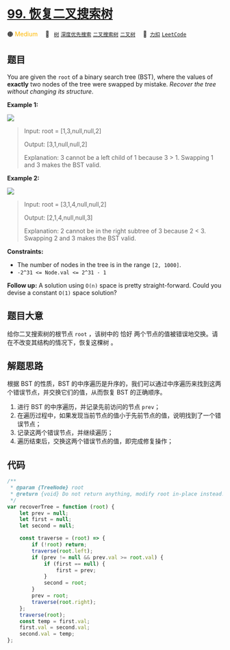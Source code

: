 # [99. 恢复二叉搜索树](https://2xiao.github.io/leetcode-js/problem/0099.html)

🟠 <font color=#ffb800>Medium</font>&emsp; 🔖&ensp; [`树`](/tag/tree.md) [`深度优先搜索`](/tag/depth-first-search.md) [`二叉搜索树`](/tag/binary-search-tree.md) [`二叉树`](/tag/binary-tree.md)&emsp; 🔗&ensp;[`力扣`](https://leetcode.cn/problems/recover-binary-search-tree) [`LeetCode`](https://leetcode.com/problems/recover-binary-search-tree)

## 题目

You are given the `root` of a binary search tree (BST), where the values of
**exactly** two nodes of the tree were swapped by mistake. _Recover the tree
without changing its structure_.

**Example 1:**

![](https://assets.leetcode.com/uploads/2020/10/28/recover1.jpg)

> Input: root = [1,3,null,null,2]
>
> Output: [3,1,null,null,2]
>
> Explanation: 3 cannot be a left child of 1 because 3 > 1. Swapping 1 and 3 makes the BST valid.

**Example 2:**

![](https://assets.leetcode.com/uploads/2020/10/28/recover2.jpg)

> Input: root = [3,1,4,null,null,2]
>
> Output: [2,1,4,null,null,3]
>
> Explanation: 2 cannot be in the right subtree of 3 because 2 < 3. Swapping 2 and 3 makes the BST valid.

**Constraints:**

- The number of nodes in the tree is in the range `[2, 1000]`.
- `-2^31 <= Node.val <= 2^31 - 1`

**Follow up:** A solution using `O(n)` space is pretty straight-forward. Could
you devise a constant `O(1)` space solution?

## 题目大意

给你二叉搜索树的根节点 `root` ，该树中的 恰好 两个节点的值被错误地交换。请在不改变其结构的情况下，恢复这棵树 。

## 解题思路

根据 BST 的性质，BST 的中序遍历是升序的，我们可以通过中序遍历来找到这两个错误节点，并交换它们的值，从而恢复 BST 的正确顺序。

1. 进行 BST 的中序遍历，并记录先前访问的节点 `prev`；
2. 在遍历过程中，如果发现当前节点的值小于先前节点的值，说明找到了一个错误节点；
3. 记录这两个错误节点，并继续遍历；
4. 遍历结束后，交换这两个错误节点的值，即完成修复操作；

## 代码

```javascript
/**
 * @param {TreeNode} root
 * @return {void} Do not return anything, modify root in-place instead.
 */
var recoverTree = function (root) {
	let prev = null;
	let first = null;
	let second = null;

	const traverse = (root) => {
		if (!root) return;
		traverse(root.left);
		if (prev != null && prev.val >= root.val) {
			if (first == null) {
				first = prev;
			}
			second = root;
		}
		prev = root;
		traverse(root.right);
	};
	traverse(root);
	const temp = first.val;
	first.val = second.val;
	second.val = temp;
};
```
